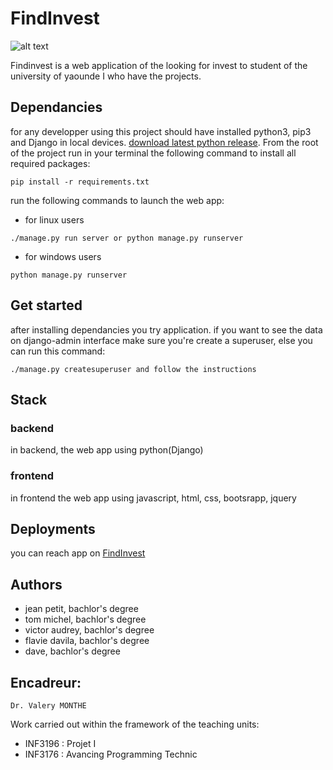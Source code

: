 # FindInvest 
<!-- <img src='static/img/logo.png' style='height:35px; width:40px'> -->
![alt text](static/img/logo.png?raw=true)

Findinvest is a web application of the looking for invest to student of the university of yaounde I who have the projects.

## Dependancies
for any developper using this project should have installed python3, pip3 and Django in local devices.
[download latest python release](https://docs.python.org/3/using/unix.html#getting-and-installing-the-latest-version-of-python).
From the root of the project run in your terminal the following command to install all required packages:
```
pip install -r requirements.txt
```
run the following commands to launch the web app:
 - for linux users
```
./manage.py run server or python manage.py runserver
```
 - for windows users
```
python manage.py runserver
```
## Get started
after installing dependancies you try application. if you want to see the data on django-admin interface make sure you're create a superuser, else you can run this command:
```
./manage.py createsuperuser and follow the instructions
```
## Stack
### backend
in backend, the web app using python(Django)

### frontend
in frontend the web app using javascript, html, css, bootsrapp, jquery

## Deployments
you can reach app on [FindInvest](https://findinvests.herokuapp.com)

## Authors
 - jean petit, bachlor's degree
 - tom michel, bachlor's degree
 - victor audrey, bachlor's degree
 - flavie davila, bachlor's degree
 - dave, bachlor's degree
  
Encadreur:
----------

	Dr. Valery MONTHE


Work carried out within the framework of the teaching units:
  - INF3196 : Projet I 
  - INF3176 : Avancing Programming Technic







